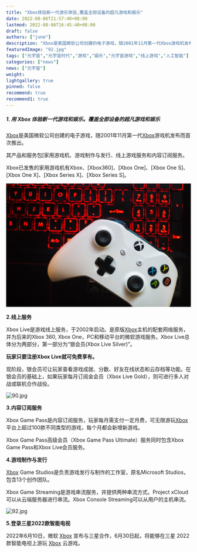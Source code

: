 ```yaml
---
title: "Xbox体验新一代游乐体验,覆盖全部设备的超凡游戏和娱乐"
date: 2022-08-06T21:57:40+08:00
lastmod: 2022-08-06T16:45:40+08:00
draft: false
authors: ["june"]
description: "Xbox是美国微软公司创建的电子游戏，随2001年11月第一代Xbox游戏机发布而首次推出。"
featuredImage: "92.jpg"
tags: ["元宇宙","元宇宙时代","游戏","娱乐","元宇宙游戏","线上游戏","人工智能"]
categories: ["news"]
news: ["元宇宙"]
weight: 
lightgallery: true
pinned: false
recommend: true
recommend1: true
---
```


##### 1. **用 Xbox 体验新一代游戏和娱乐。覆盖全部设备的超凡游戏和娱乐**

[Xbox](https://www.metabd.cc/navigation/xbox/)是美国微软公司创建的电子游戏，随2001年11月第一代[Xbox](https://www.metabd.cc/navigation/xbox/)游戏机发布而首次推出。

其产品和服务包[家用游戏机、游戏制作与发行、线上游戏服务和内容订阅服务。

Xbox已发售的家用游戏机有Xbox、[Xbox360]、[Xbox One]、[Xbox One S]、[Xbox One X]、[Xbox Series X]、[Xbox Series S]。

![游戏](89.jpg)



**2.线上服务**

Xbox Live是游戏线上服务，于2002年启动。是原版[Xbox](https://www.metabd.cc/navigation/xbox/)主机的配套网络服务，并为后来的Xbox 360, Xbox One，PC和移动平台的微软游戏服务。Xbox Live总体分为两部分，第一部分为“银会员(Xbox Live Silver)”。

**玩家只要注册Xbox Live就可免费享有。**

现阶段，银会员可让玩家查看游戏成就、分数、好友在线状态和云存档等功能。在银会员的基础上，如果玩家每月订阅金会员（Xbox Live Gold），则可进行多人对战或联机合作战役。

![90.jpg](https://bcn.135editor.com/files/users/285/2857461/202208/KNRWA4rY_VInL.jpg)



**3.内容订阅服务**

Xbox Game Pass是内容订阅服务，玩家每月需支付一定月费，可无限游玩[Xbox](https://www.metabd.cc/navigation/xbox/)平台上超过100款不同类型的游戏，每个月都会新增新游戏。

Xbox Game Pass高级会员（Xbox Game Pass Ultimate）服务同时包含Xbox Game Pass和Xbox Live会员服务。



**4.游戏制作与发行**

[Xbox](https://www.metabd.cc/navigation/xbox/) Game Studios是负责游戏发行与制作的工作室，原名Microsoft Studios，包含13个创作团队。

 Xbox Game Streaming是游戏串流服务，并提供两种串流方式。Project xCloud可以从云端服务器进行串流。Xbox Console Streaming可以从用户的主机串流。

![92.jpg](https://bcn.135editor.com/files/users/285/2857461/202208/7M8tqHUU_PYrf.jpg)



**5.登录三星2022款智能电视**

2022年6月10日，微软 [Xbox](https://www.metabd.cc/navigation/xbox/) 宣布与三星合作，6月30日起，将能够在三星 2022 款智能电视上游玩 [Xbox](https://www.metabd.cc/navigation/xbox/) 云游戏。

